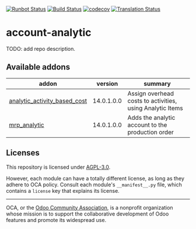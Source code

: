 [![Runbot Status](https://runbot.odoo-community.org/runbot/badge/flat/87/14.0.svg)](https://runbot.odoo-community.org/runbot/repo/github-com-oca-account-analytic-87)
[![Build Status](https://travis-ci.com/OCA/account-analytic.svg?branch=14.0)](https://travis-ci.com/OCA/account-analytic)
[![codecov](https://codecov.io/gh/OCA/account-analytic/branch/14.0/graph/badge.svg)](https://codecov.io/gh/OCA/account-analytic)
[![Translation Status](https://translation.odoo-community.org/widgets/account-analytic-14-0/-/svg-badge.svg)](https://translation.odoo-community.org/engage/account-analytic-14-0/?utm_source=widget)

<!-- /!\ do not modify above this line -->

# account-analytic

TODO: add repo description.

<!-- /!\ do not modify below this line -->

<!-- prettier-ignore-start -->

[//]: # (addons)

Available addons
----------------
addon | version | summary
--- | --- | ---
[analytic_activity_based_cost](analytic_activity_based_cost/) | 14.0.1.0.0 | Assign overhead costs to activities, using Analytic Items
[mrp_analytic](mrp_analytic/) | 14.0.1.0.0 | Adds the analytic account to the production order

[//]: # (end addons)

<!-- prettier-ignore-end -->

## Licenses

This repository is licensed under [AGPL-3.0](LICENSE).

However, each module can have a totally different license, as long as they adhere to OCA
policy. Consult each module's `__manifest__.py` file, which contains a `license` key
that explains its license.

----

OCA, or the [Odoo Community Association](http://odoo-community.org/), is a nonprofit
organization whose mission is to support the collaborative development of Odoo features
and promote its widespread use.
